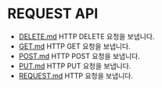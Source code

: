 # REQUEST API
* [DELETE.md](DELETE.md) HTTP DELETE 요청을 보냅니다.
* [GET.md](GET.md) HTTP GET 요청을 보냅니다.
* [POST.md](POST.md) HTTP POST 요청을 보냅니다.
* [PUT.md](PUT.md) HTTP PUT 요청을 보냅니다.
* [REQUEST.md](REQUEST.md) HTTP 요청을 보냅니다.
